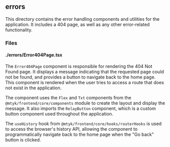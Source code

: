## errors

This directory contains the error handling components and utilities for the application. It includes a 404 page, as well as any other error-related functionality.

### Files

#### ./errors/Error404Page.tsx

The `Error404Page` component is responsible for rendering the 404 Not Found page. It displays a message indicating that the requested page could not be found, and provides a button to navigate back to the home page. This component is rendered when the user tries to access a route that does not exist in the application.

The component uses the `Flex` and `Txt` components from the `@mtyk/frontend/core/components` module to create the layout and display the message. It also imports the `RelayButton` component, which is a custom button component used throughout the application.

The `useHistory` hook from `@mtyk/frontend/core/hooks/routerHooks` is used to access the browser's history API, allowing the component to programmatically navigate back to the home page when the "Go back" button is clicked.